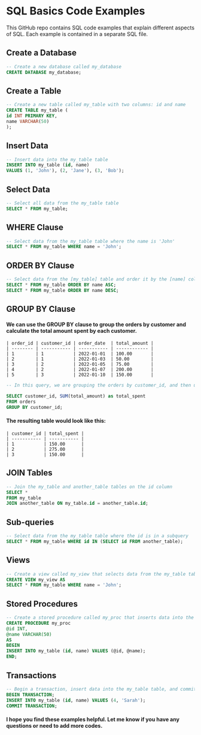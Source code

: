 # SQL Basics Code Examples

This GitHub repo contains SQL code examples that explain different aspects of SQL. Each example is contained in a separate SQL file.

## Create a Database

```create_database.sql
-- Create a new database called my_database
CREATE DATABASE my_database;
```

## Create a Table

```create_table.sql
-- Create a new table called my_table with two columns: id and name
CREATE TABLE my_table (
id INT PRIMARY KEY,
name VARCHAR(50)
);
```


## Insert Data

```insert_data.sql
-- Insert data into the my_table table
INSERT INTO my_table (id, name)
VALUES (1, 'John'), (2, 'Jane'), (3, 'Bob');
```

## Select Data

```select_data.sql
-- Select all data from the my_table table
SELECT * FROM my_table;
```

## WHERE Clause

```where_clause.sql
-- Select data from the my_table table where the name is 'John'
SELECT * FROM my_table WHERE name = 'John';
```

## ORDER BY Clause

```order_by.sql
-- Select data from the [my_table] table and order it by the [name] column in ASC/DESC order
SELECT * FROM my_table ORDER BY name ASC;
SELECT * FROM my_table ORDER BY name DESC;
```

## GROUP BY Clause
#### We can use the GROUP BY clause to group the orders by customer and calculate the total amount spent by each customer.

```
| order_id | customer_id | order_date  | total_amount |
| -------- | ----------- | ----------- | ------------ |
| 1        | 1           | 2022-01-01  | 100.00       |
| 2        | 1           | 2022-01-03  | 50.00        |
| 3        | 2           | 2022-01-05  | 75.00        |
| 4        | 2           | 2022-01-07  | 200.00       |
| 5        | 3           | 2022-01-10  | 150.00       |
```

```group_by.sql
-- In this query, we are grouping the orders by customer_id, and then using the aggregate function SUM to calculate the total amount spent by each customer.

SELECT customer_id, SUM(total_amount) as total_spent
FROM orders
GROUP BY customer_id;
```

#### The resulting table would look like this:

```
| customer_id | total_spent |
| ----------- | ----------- |
| 1           | 150.00      |
| 2           | 275.00      |
| 3           | 150.00      |
```

## JOIN Tables

```join.sql
-- Join the my_table and another_table tables on the id column
SELECT *
FROM my_table
JOIN another_table ON my_table.id = another_table.id;
```

## Sub-queries

```subquery.sql
-- Select data from the my_table table where the id is in a subquery
SELECT * FROM my_table WHERE id IN (SELECT id FROM another_table);
```

## Views

```views.sql
-- Create a view called my_view that selects data from the my_table table where the name is 'John'
CREATE VIEW my_view AS
SELECT * FROM my_table WHERE name = 'John';
```

## Stored Procedures

```stored_procedures.sql
-- Create a stored procedure called my_proc that inserts data into the my_table table
CREATE PROCEDURE my_proc
@id INT,
@name VARCHAR(50)
AS
BEGIN
INSERT INTO my_table (id, name) VALUES (@id, @name);
END;
```

## Transactions

```transactions.sql
-- Begin a transaction, insert data into the my_table table, and commit the transaction
BEGIN TRANSACTION;
INSERT INTO my_table (id, name) VALUES (4, 'Sarah');
COMMIT TRANSACTION;
```

#### I hope you find these examples helpful. Let me know if you have any questions or need to add more codes.

